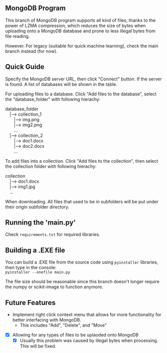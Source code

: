 ## MongoDB Program
This branch of MongoDB program supports all kind of files, thanks to the power of LZMA compression, which reduces the size of bytes when uploading onto a MongoDB database and prone to less illegal bytes from file reading.

However. For legacy (suitable for quick machine learning), check the main branch instead (for now).

## Quick Guide
Specify the MongoDB server URL, then click "Connect" button.
If the server is found. A list of databases will be shown in the table.

For uploading files to a database. Click "Add files to the database", select the "database_folder" with following hierachy:

database_folder<br>
&emsp;|--> collection_1<br>
&emsp;&emsp;|--> img.png<br>
&emsp;&emsp;|--> img2.png<br>
&emsp;&emsp;...<br>
&emsp;|--> collection_2<br>
&emsp;&emsp;|--> doc1.docx<br>
&emsp;&emsp;|--> doc2.docx<br>
&emsp;&emsp;...<br>

To add files into a collection. Click "Add files to the collection", then select the collection folder with following hierachy:

collection<br>
&emsp;|--> doc1.docx<br>
&emsp;|--> img1.jpg<br>
&emsp;...<br>

When downloading. All files that used to be in subfolders will be put under their origin subfolder directory.

## Running the 'main.py'
Check `requirements.txt` for required libraries.

## Building a .EXE file
You can build a .EXE file from the source code using `pyinstaller` libraries, then type in the console:<br>
`pyinstaller --onefile main.py`

The file size should be reasonable since this branch doesn't longer require the numpy or scikit-image to function anymore.

## Future Features
- Implement right click context menu that allows for more functionality for better interfacing with MongoDB.
    - This includes "Add", "Delete", and "Move"
- [x] Allowing for any types of files to be uplaoded onto MongoDB
  - [x] Usually this problem was caused by illegal bytes when processing. This will be fixed.